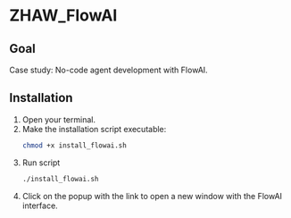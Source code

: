 # ZHAW_FlowAI

## Goal
Case study: No-code agent development with FlowAI.

## Installation
1. Open your terminal.
2. Make the installation script executable:
   ```bash
   chmod +x install_flowai.sh
   ```
3. Run script
   ```bash
   ./install_flowai.sh
   ```
4. Click on the popup with the link to open a new window with the FlowAI interface.